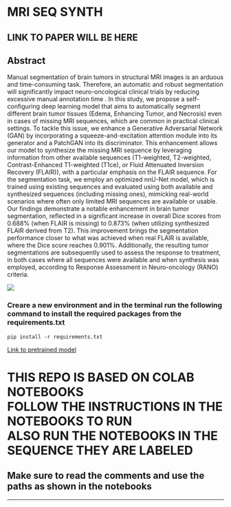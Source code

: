 # MRI SEQ SYNTH

## LINK TO PAPER WILL BE HERE

## Abstract
Manual segmentation of brain tumors in structural MRI images is an arduous and time-consuming task. Therefore, an automatic and robust segmentation will significantly impact neuro-oncological clinical trials by reducing excessive manual annotation time . In this study, we propose a self-configuring deep learning model that aims to automatically segment different brain tumor tissues (Edema, Enhancing Tumor, and Necrosis) even in cases of missing MRI sequences, which are common in practical clinical settings. To tackle this issue, we enhance a Generative Adversarial Network (GAN) by incorporating a squeeze-and-excitation attention module into its generator and a PatchGAN into its discriminator. This enhancement allows our model to synthesize the missing MRI sequence by leveraging information from other available sequences (T1-weighted, T2-weighted, Contrast-Enhanced T1-weighted (T1ce), or Fluid Attenuated Inversion Recovery (FLAIR)), with a particular emphasis on the FLAIR sequence. For the segmentation task, we employ an optimized nnU-Net model, which is trained using existing sequences and evaluated using both available and synthesized sequences (including missing ones), mimicking real-world scenarios where often only limited MRI sequences are available or usable. Our findings demonstrate a notable enhancement in brain tumor segmentation, reflected in a significant increase in overall Dice scores from 0.688% (when FLAIR is missing) to 0.873% (when utilizing synthesized FLAIR derived from T2). This improvement brings the segmentation performance closer to what was achieved when real FLAIR is available, where the Dice score reaches 0.901%. Additionally, the resulting tumor segmentations are subsequently used to assess the response to treatment, in both cases where all sequences were available and when synthesis was employed,  according to Response Assessment in Neuro-oncology (RANO) criteria.

<img src="https://github.com/A-shazli/MRI_SEQ_SYNTH/assets/61319952/fb9466d8-62a5-4c48-a48e-846a445dadcf">

<h3>Creare a new environment and in the terminal run the following command to install the required packages from the requirements.txt</h3>

```
pip install -r requirements.txt
```
<a href="https://drive.google.com/drive/u/0/folders/1x3xXbj5YS-8fWlt_ntTq0PHgIwDH_dbx">Link to pretrained model<a/>

<h1>THIS REPO IS BASED ON COLAB NOTEBOOKS <br/>FOLLOW THE INSTRUCTIONS IN THE NOTEBOOKS TO RUN <br/>ALSO RUN THE NOTEBOOKS IN THE SEQUENCE THEY ARE LABELED</h1>
<h2>Make sure to read the comments and use the paths as shown in the notebooks</h2>
<hr/>

